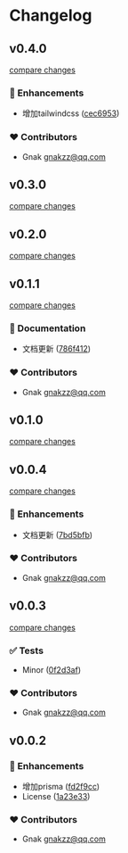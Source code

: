# Changelog


## v0.4.0

[compare changes](https://github.com/aatrooox/nuxt4-quick-start/compare/v0.3.0...v0.4.0)

### 🚀 Enhancements

- 增加tailwindcss ([cec6953](https://github.com/aatrooox/nuxt4-quick-start/commit/cec6953))

### ❤️ Contributors

- Gnak <gnakzz@qq.com>

## v0.3.0

[compare changes](https://github.com/aatrooox/nuxt4-quick-start/compare/v0.2.0...v0.3.0)

## v0.2.0

[compare changes](https://github.com/aatrooox/nuxt4-quick-start/compare/v0.1.1...v0.2.0)

## v0.1.1

[compare changes](https://github.com/aatrooox/nuxt4-quick-start/compare/v0.1.0...v0.1.1)

### 📖 Documentation

- 文档更新 ([786f412](https://github.com/aatrooox/nuxt4-quick-start/commit/786f412))

### ❤️ Contributors

- Gnak <gnakzz@qq.com>

## v0.1.0

[compare changes](https://github.com/aatrooox/nuxt4-quick-start/compare/v0.0.4...v0.1.0)

## v0.0.4

[compare changes](https://github.com/aatrooox/nuxt4-quick-start/compare/v0.0.3...v0.0.4)

### 🚀 Enhancements

- 文档更新 ([7bd5bfb](https://github.com/aatrooox/nuxt4-quick-start/commit/7bd5bfb))

### ❤️ Contributors

- Gnak <gnakzz@qq.com>

## v0.0.3

[compare changes](https://github.com/aatrooox/nuxt4-quick-start/compare/v0.0.2...v0.0.3)

### ✅ Tests

- Minor ([0f2d3af](https://github.com/aatrooox/nuxt4-quick-start/commit/0f2d3af))

### ❤️ Contributors

- Gnak <gnakzz@qq.com>

## v0.0.2


### 🚀 Enhancements

- 增加prisma ([fd2f9cc](https://github.com/aatrooox/nuxt4-quick-start/commit/fd2f9cc))
- License ([1a23e33](https://github.com/aatrooox/nuxt4-quick-start/commit/1a23e33))

### ❤️ Contributors

- Gnak <gnakzz@qq.com>

